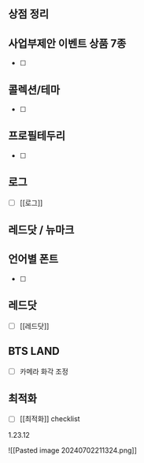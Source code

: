 

## 상점 정리
## 사업부제안 이벤트 상품 7종
- [ ] 


## 콜렉션/테마
- [ ]  

## 프로필테두리
- [ ]  


## 로그
- [ ]  [[로그]] 

## 레드닷 / 뉴마크 

## 언어별 폰트
- [ ]  



## 레드닷
- [ ]  [[레드닷]]


## BTS LAND
- [ ] 카메라 화각 조정

## 최적화
- [ ] [[최적화]] checklist


1.23.12


![[Pasted image 20240702211324.png]]